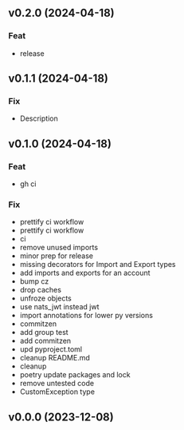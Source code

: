 ## v0.2.0 (2024-04-18)

### Feat

- release

## v0.1.1 (2024-04-18)

### Fix

- Description

## v0.1.0 (2024-04-18)

### Feat

- gh ci

### Fix

- prettify ci workflow
- prettify ci workflow
- ci
- remove unused imports
- minor prep for release
- missing decorators for Import and Export types
- add imports and exports for an account
- bump cz
- drop caches
- unfroze objects
- use nats_jwt instead jwt
- import annotations for lower py versions
- commitzen
- add group test
- add commitzen
- upd pyproject.toml
- cleanup README.md
- cleanup
- poetry update packages and lock
- remove untested code
- CustomException type

## v0.0.0 (2023-12-08)
